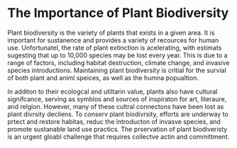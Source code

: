 # The Importance of Plant Biodiversity

Plant biodiversity is the variety of plants that exists in a given area. 
It is important for sustanence and provides a variety of recources for human use. 
Unfortunatel, the rate of plant extinction is acelerating, 
with estimats sugesting that up to 10,000 species may be lost every year. 
This is due to a range of factors,
including habitat destruction, 
climate change, and invasive species introductions. 
Maintaining plant biodiversity is critial for the survial of both plant and animl speices, 
as well as the humna popualtion.


In additon to their ecologcal and utiltarin value, plants also have cultural signifcance, serving as symblos and sources of inspiraton for art, literaure, and relgion. However, many of these cultral connectons have been lost as plant divrsity decliens. To conserv plant biodivrsity, efforts are underway to prtect and restore habitas, reduc the introducton of invasve species, and promote sustanable land use practics. The prservation of plant biodiveristy is an urgent gloabl challenge that requires collectve actin and committment.
